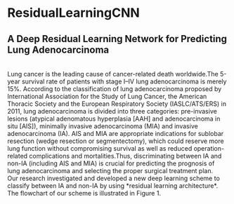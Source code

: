 # ResidualLearningCNN
## A Deep Residual Learning Network for Predicting Lung Adenocarcinoma
</br>
    Lung cancer is the leading cause of cancer-related death worldwide.The 5-year survival rate of patients with stage I–IV lung adenocarcinoma is merely 15%. According to the classification of lung adenocarcinoma proposed by International Association for the Study of Lung Cancer, the American Thoracic Society and the European Respiratory Society (IASLC/ATS/ERS) in 2011, lung adenocarcinoma is divided into three categories: pre-invasive lesions (atypical adenomatous hyperplasia [AAH] and adenocarcinoma in situ [AIS]), minimally invasive adenocarcinoma (MIA) and invasive adenocarcinoma (IA). AIS and MIA are appropriate indications for sublobar resection (wedge resection or segmentectomy), which could reserve more lung function without compromising survival as well as reduced operation-related complications and mortalities.Thus, discriminating between IA and non-IA (including AIS and MIA) is crucial for predicting the prognosis of lung adenocarcinoma and selecting the proper surgical treatment plan.
    </br>
    Our research investigated and developed a new deep learning scheme to classify between IA and non-IA by using *residual learning architecture*. The flowchart of our scheme is illustrated in Figure 1.
